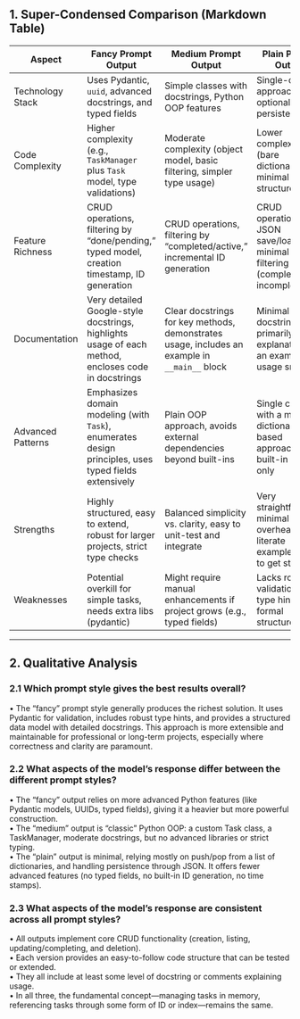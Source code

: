 ## 1. Super-Condensed Comparison (Markdown Table)

| Aspect             | Fancy Prompt Output                                                                                   | Medium Prompt Output                                                             | Plain Prompt Output                                                            |
|--------------------|------------------------------------------------------------------------------------------------------|----------------------------------------------------------------------------------|--------------------------------------------------------------------------------|
| Technology Stack   | Uses Pydantic, `uuid`, advanced docstrings, and typed fields                                         | Simple classes with docstrings, Python OOP features                              | Single-class approach, optional JSON persistence                                |
| Code Complexity    | Higher complexity (e.g., `TaskManager` plus `Task` model, type validations)                          | Moderate complexity (object model, basic filtering, simpler type usage)          | Lower complexity (bare dictionaries, minimal structure)                         |
| Feature Richness   | CRUD operations, filtering by “done/pending,” typed model, creation timestamp, ID generation         | CRUD operations, filtering by “completed/active,” incremental ID generation      | CRUD operations, JSON save/load, minimal filtering (complete vs. incomplete)    |
| Documentation      | Very detailed Google-style docstrings, highlights usage of each method, encloses code in docstrings  | Clear docstrings for key methods, demonstrates usage, includes an example in `__main__` block | Minimal docstrings, primarily direct explanation and an example usage snippet   |
| Advanced Patterns  | Emphasizes domain modeling (with `Task`), enumerates design principles, uses typed fields extensively | Plain OOP approach, avoids external dependencies beyond built-ins                | Single class with a minimal dictionary-based approach, uses built-in JSON only  |
| Strengths          | Highly structured, easy to extend, robust for larger projects, strict type checks                    | Balanced simplicity vs. clarity, easy to unit-test and integrate                 | Very straightforward, minimal overhead, literate examples, easy to get started  |
| Weaknesses         | Potential overkill for simple tasks, needs extra libs (pydantic)                                     | Might require manual enhancements if project grows (e.g., typed fields)          | Lacks robust validations, no type hints, less formal structure                  |

---

## 2. Qualitative Analysis

### 2.1 Which prompt style gives the best results overall?
• The “fancy” prompt style generally produces the richest solution. It uses Pydantic for validation, includes robust type hints, and provides a structured data model with detailed docstrings. This approach is more extensible and maintainable for professional or long-term projects, especially where correctness and clarity are paramount.

### 2.2 What aspects of the model’s response differ between the different prompt styles?
• The “fancy” output relies on more advanced Python features (like Pydantic models, UUIDs, typed fields), giving it a heavier but more powerful construction.  
• The “medium” output is “classic” Python OOP: a custom Task class, a TaskManager, moderate docstrings, but no advanced libraries or strict typing.  
• The “plain” output is minimal, relying mostly on push/pop from a list of dictionaries, and handling persistence through JSON. It offers fewer advanced features (no typed fields, no built-in ID generation, no time stamps).

### 2.3 What aspects of the model’s response are consistent across all prompt styles?
• All outputs implement core CRUD functionality (creation, listing, updating/completing, and deletion).  
• Each version provides an easy-to-follow code structure that can be tested or extended.  
• They all include at least some level of docstring or comments explaining usage.  
• In all three, the fundamental concept—managing tasks in memory, referencing tasks through some form of ID or index—remains the same.